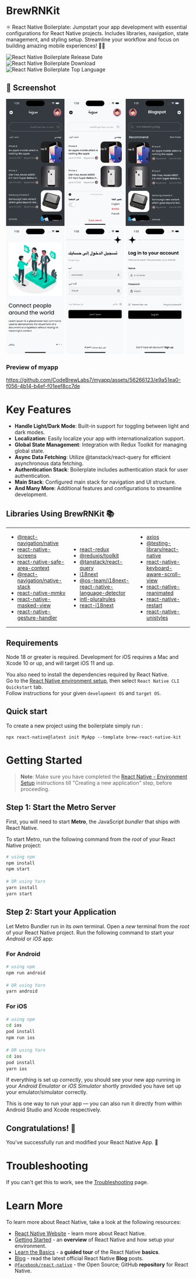 # BrewRNKit
⚛️ React Native Boilerplate: Jumpstart your app development with essential configurations for React Native projects. Includes libraries, navigation, state management, and styling setup. Streamline your workflow and focus on building amazing mobile experiences! 📱✨

<!-- ![React Native Boilerplate License](https://img.shields.io/github/license/CodeBrewLabs7/BrewRNKit) -->
![React Native Boilerplate Release Date](https://img.shields.io/github/release-date/CodeBrewLabs7/BrewRNKit)
![React Native Boilerplate Download](https://flat.badgen.net/npm/dt/brew-react-native-kit)
![React Native Boilerplate Top Language](https://img.shields.io/github/languages/top/CodeBrewLabs7/BrewRNKit)

## 📱 Screenshot


  <div>
  <img src="./documents/images/home_ar_dark.png" alt="My Image" width="160">
  <img src="./documents/images/setting_white.png" alt="My Image" width="160">
  <img src="./documents/images/home_en_dark.png" alt="My Image" width="160">
      <img src="./documents/images/onboarding.png" alt="My Image" width="160">
  <img src="./documents/images/login-ar.png" alt="My Image" width="160">
  <img src="./documents/images/login_en.png" alt="My Image" width="160">
  </div>



### Preview of myapp

https://github.com/CodeBrewLabs7/myapp/assets/56266123/e9a51ea0-f056-4b14-b4ef-f01eef8cc7de


# Key Features

- **Handle Light/Dark Mode**: Built-in support for toggling between light and dark modes.
- **Localization**: Easily localize your app with internationalization support.
- **Global State Management**: Integration with Redux Toolkit for managing global state.
- **Async Data Fetching**: Utilize @tanstack/react-query for efficient asynchronous data fetching.
- **Authentication Stack**: Boilerplate includes authentication stack for user authentication.
- **Main Stack**: Configured main stack for navigation and UI structure.
- **And Many More**: Additional features and configurations to streamline development.


## Libraries Using BrewRNKit 📚

<table>
<tr>
<td>

- [@react-navigation/native](https://www.npmjs.com/package/@react-navigation/native)
- [react-native-screens](https://www.npmjs.com/package/react-native-screens)
- [react-native-safe-area-context](https://www.npmjs.com/package/react-native-safe-area-context)
- [@react-navigation/native-stack](https://www.npmjs.com/package/@react-navigation/native-stack)
- [react-native-mmkv](https://www.npmjs.com/package/react-native-mmkv)
- [react-native-masked-view](https://github.com/react-native-masked-view/masked-view)
- [react-native-gesture-handler](https://www.npmjs.com/package/react-native-gesture-handler)

</td>

<td>
  
- [react-redux](https://www.npmjs.com/package/react-redux)
- [@reduxjs/toolkit](https://www.npmjs.com/package/@reduxjs/toolkit)
- [@tanstack/react-query](https://www.npmjs.com/package/@tanstack/react-query)
- [i18next](https://www.npmjs.com/package/i18next)
- [@os-team/i18next-react-native-language-detector](https://www.npmjs.com/package/@os-team/i18next-react-native-language-detector)
- [intl-pluralrules](https://www.npmjs.com/package/intl-pluralrules)
- [react-i18next](https://www.npmjs.com/package/react-i18next)
  
</td>
<td>
  
- [axios](https://www.npmjs.com/package/axios)
- [@testing-library/react-native](https://www.npmjs.com/package/@testing-library/react-native)
- [react-native-keyboard-aware-scroll-view](https://www.npmjs.com/package/react-native-keyboard-aware-scroll-view)
- [react-native-reanimated](https://www.npmjs.com/package/react-native-reanimated)
- [react-native-restart](https://www.npmjs.com/package/react-native-restart)
- [react-native-unistyles](https://www.npmjs.com/package/react-native-unistyles)

</td>
</tr>
</table>


## Requirements

Node 18 or greater is required. Development for iOS requires a Mac and Xcode 10 or up, and will target iOS 11 and up.

You also need to install the dependencies required by React Native.  
Go to the [React Native environment setup](https://reactnative.dev/docs/environment-setup), then select `React Native CLI Quickstart` tab.  
Follow instructions for your given `development OS` and `target OS`.

## Quick start

To create a new project using the boilerplate simply run :

```
npx react-native@latest init MyApp --template brew-react-native-kit
```

# Getting Started

>**Note**: Make sure you have completed the [React Native - Environment Setup](https://reactnative.dev/docs/environment-setup) instructions till "Creating a new application" step, before proceeding.

## Step 1: Start the Metro Server

First, you will need to start **Metro**, the JavaScript _bundler_ that ships _with_ React Native.

To start Metro, run the following command from the _root_ of your React Native project:

```bash
# using npm
npm install
npm start

# OR using Yarn
yarn install
yarn start
```

## Step 2: Start your Application

Let Metro Bundler run in its _own_ terminal. Open a _new_ terminal from the _root_ of your React Native project. Run the following command to start your _Android_ or _iOS_ app:

### For Android

```bash
# using npm
npm run android

# OR using Yarn
yarn android
```

### For iOS

```bash
# using npm
cd ios
pod install
npm run ios

# OR using Yarn
cd ios
pod install
yarn ios
```

If everything is set up _correctly_, you should see your new app running in your _Android Emulator_ or _iOS Simulator_ shortly provided you have set up your emulator/simulator correctly.

This is one way to run your app — you can also run it directly from within Android Studio and Xcode respectively.



## Congratulations! :tada:

You've successfully run and modified your React Native App. :partying_face:

# Troubleshooting

If you can't get this to work, see the [Troubleshooting](https://reactnative.dev/docs/troubleshooting) page.

# Learn More

To learn more about React Native, take a look at the following resources:

- [React Native Website](https://reactnative.dev) - learn more about React Native.
- [Getting Started](https://reactnative.dev/docs/environment-setup) - an **overview** of React Native and how setup your environment.
- [Learn the Basics](https://reactnative.dev/docs/getting-started) - a **guided tour** of the React Native **basics**.
- [Blog](https://reactnative.dev/blog) - read the latest official React Native **Blog** posts.
- [`@facebook/react-native`](https://github.com/facebook/react-native) - the Open Source; GitHub **repository** for React Native.
